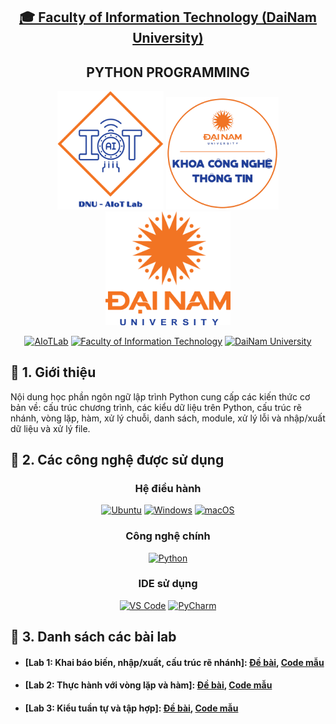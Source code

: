 <h2 align="center">
    <a href="https://dainam.edu.vn/vi/khoa-cong-nghe-thong-tin">
    🎓 Faculty of Information Technology (DaiNam University)
    </a>
</h2>
<h2 align="center">
    PYTHON PROGRAMMING
</h2>
<div align="center">
    <p align="center">
        <img src="docs/logo/aiotlab_logo.png" alt="AIoTLab Logo" width="170"/>
        <img src="docs/logo/fitdnu_logo.png" alt="AIoTLab Logo" width="180"/>
        <img src="docs/logo/dnu_logo.png" alt="DaiNam University Logo" width="200"/>
    </p>

[![AIoTLab](https://img.shields.io/badge/AIoTLab-green?style=for-the-badge)](https://www.facebook.com/DNUAIoTLab)
[![Faculty of Information Technology](https://img.shields.io/badge/Faculty%20of%20Information%20Technology-blue?style=for-the-badge)](https://dainam.edu.vn/vi/khoa-cong-nghe-thong-tin)
[![DaiNam University](https://img.shields.io/badge/DaiNam%20University-orange?style=for-the-badge)](https://dainam.edu.vn)

</div>

## 📖 1. Giới thiệu
Nội dung học phần ngôn ngữ lập trình Python cung cấp các kiến thức cơ bản về: cấu trúc chương trình, các kiểu dữ liệu trên Python, cấu trúc rẽ nhánh, vòng lặp, hàm, xử lý chuỗi, danh sách, module, xử lý lỗi và nhập/xuất dữ liệu và xử lý file.

## 🔧 2. Các công nghệ được sử dụng
<div align="center">

### Hệ điều hành
[![Ubuntu](https://img.shields.io/badge/Ubuntu-E95420?style=for-the-badge&logo=ubuntu&logoColor=white)](https://ubuntu.com/)
[![Windows](https://img.shields.io/badge/Windows-0078D6?style=for-the-badge&logo=windows&logoColor=white)](https://www.microsoft.com/windows)
[![macOS](https://img.shields.io/badge/macOS-000000?style=for-the-badge&logo=apple&logoColor=white)](https://www.apple.com/macos/)
### Công nghệ chính
[![Python](https://img.shields.io/badge/Python-3776AB?style=for-the-badge&logo=python&logoColor=white)](https://www.python.org/)
### IDE sử dụng
[![VS Code](https://img.shields.io/badge/VS%20Code-007ACC?style=for-the-badge&logo=visualstudiocode&logoColor=white)](https://code.visualstudio.com/)
[![PyCharm](https://img.shields.io/badge/PyCharm-21D789?style=for-the-badge&logo=pycharm&logoColor=black)](https://www.jetbrains.com/pycharm/)
</div>

## 🚀 3. Danh sách các bài lab
- #### [Lab 1: Khai báo biến, nhập/xuất, cấu trúc rẽ nhánh]: [Đề bài](./Lab/Lab1/lab1.pdf), [Code mẫu](./Lab/Lab1/lab1.py)
- #### [Lab 2: Thực hành với vòng lặp và hàm]: [Đề bài](./Lab/Lab2/lab2_Python.pdf), [Code mẫu](./Lab/Lab2/ham_while_for.py)
- #### [Lab 3: Kiểu tuần tự và tập hợp]: [Đề bài](./Lab/Lab3/Lab3.pdf), [Code mẫu](./Lab/Lab3/Lap3.py)
